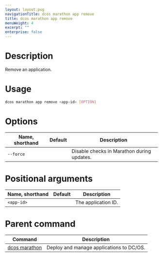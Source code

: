 ```yaml
---
layout: layout.pug
navigationTitle: dcos marathon app remove
title: dcos marathon app remove
menuWeight: 4
excerpt: ""
enterprise: false
---
```

<!-- This source repo for this topic is https://github.com/dcos/dcos-docs -->

# Description

Remove an application.

# Usage

```bash
dcos marathon app remove <app-id> [OPTION]
```

# Options

| Name, shorthand | Default | Description                                |
| --------------- | ------- | ------------------------------------------ |
| `--force`       |         | Disable checks in Marathon during updates. |

# Positional arguments

| Name, shorthand  | Default | Description         |
| ---------------- | ------- | ------------------- |
| `<app-id>` |         | The application ID. |

# Parent command

| Command                                                     | Description                              |
| ----------------------------------------------------------- | ---------------------------------------- |
| [dcos marathon](/1.10/cli/command-reference/dcos-marathon/) | Deploy and manage applications to DC/OS. |

<!-- # Examples -->